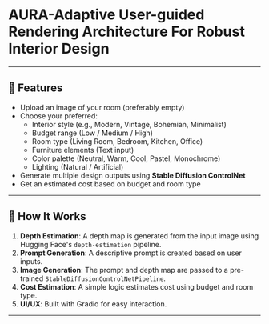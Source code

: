 # AURA-Adaptive User-guided Rendering Architecture For Robust Interior Design 
---
## 🚀 Features

- Upload an image of your room (preferably empty)
- Choose your preferred:
  - Interior style (e.g., Modern, Vintage, Bohemian, Minimalist)
  - Budget range (Low / Medium / High)
  - Room type (Living Room, Bedroom, Kitchen, Office)
  - Furniture elements (Text input)
  - Color palette (Neutral, Warm, Cool, Pastel, Monochrome)
  - Lighting (Natural / Artificial)
- Generate multiple design outputs using **Stable Diffusion ControlNet**
- Get an estimated cost based on budget and room type
---
  ## 🧠 How It Works

1. **Depth Estimation**: A depth map is generated from the input image using Hugging Face's `depth-estimation` pipeline.
2. **Prompt Generation**: A descriptive prompt is created based on user inputs.
3. **Image Generation**: The prompt and depth map are passed to a pre-trained `StableDiffusionControlNetPipeline`.
4. **Cost Estimation**: A simple logic estimates cost using budget and room type.
5. **UI/UX**: Built with Gradio for easy interaction.

---
